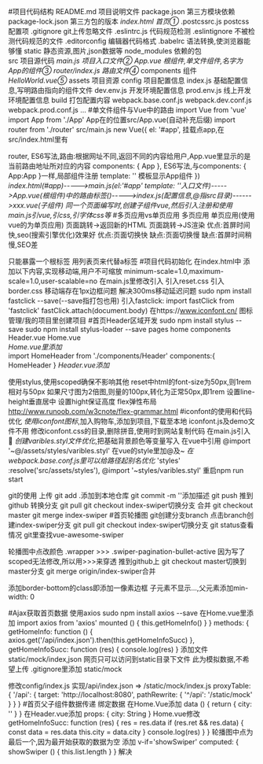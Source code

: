 #项目代码结构
README.md           项目说明文件
package.json        第三方模块依赖
package-lock.json   第三方包的版本
*index.html          首页①*
.postcssrc.js       postcss配置项
.gitignore          git上传忽略文件
.eslintrc.js        代码规范检测
.eslintignore       不被检测代码规范的文件
.editorconfig       编辑器代码格式
.babelrc            语法转换,使浏览器能够懂
static              静态资源,图片,json数据等
node_modules        依赖的包  
src                 项目源代码
    *main.js         项目入口文件②*
    *App.vue         根组件,单文件组件,名字为App的组件③*
    *router/index.js 路由文件④*
    components      组件
        *HelloWorld.vue⑤*
    assets          项目资源
config              项目配置信息
    index.js        基础配置信息,写明路由指向的组件文件
    dev.env.js      开发环境配置信息
    prod.env.js     线上开发环境配置信息
build               打包配置内容
    webpack.base.conf.js
    webpack.dev.conf.js
    webpack.prod.conf.js
    ...
#单文件组件与Vue中的路由
import Vue from 'vue'
import App from './App'     App在的位置src/App.vue(自动补充后缀)
import router from './router'
src/main.js
new Vue({
  el: '#app',               挂载点app,在src/index.html里有 <div id="app"></div>
  router,                   ES6写法,路由:根据网址不同,返回不同的内容给用户,App.vue里<router-view/>显示的是当前路由地址所对应的内容
  components: { App },      ES6写法,与components: { App:App }一样,局部组件注册
  template: '<App/>'        模板显示App组件
})
*index.html(#app)----->main.js(el:'#app' template: '<App/>'入口文件)----->App.vue(根组件)中的路由标签(<router-view/>)----->index.js(配置信息,@指src目录)------>xxx.vue(子组件)*
*同一个页面编写时,创建子组件vue,然后引入注册和使用*
*main.js引vue,引css,引字体css等*
#多页应用vs单页应用
多页应用                                                    单页应用(使用vue的为单页应用)
页面跳转->返回新的HTML                                        页面跳转->JS渲染
优点:首屏时间快,seo(搜索引擎优化)效果好                         优点:页面切换快
缺点:页面切换慢                                              缺点:首屏时间稍慢,SEO差

<template></template>只能暴露一个根标签
用<router-link to='/list'>列表页</router-link>来代替a标签
#项目代码初始化
在index.html中
    添加以下内容,实现移动端,用户不可缩放
    minimum-scale=1.0,maximum-scale=1.0,user-scalable=no
在main.js里修改引入
    引入reset.css
    引入border.css 移动端存在1px边框问题
    解决300ms移动延迟问题
        sudo npm install fastclick --save(--save指打包也用)
        引入fastclick:
            import fastClick from 'fastclick'
            fastClick.attach(document.body)
在https://www.iconfont.cn/ 图标管理/我的项目里创建项目
#首页Header区域开发
sudo npm install stylus --save
sudo npm install stylus-loader --save
pages
    home
        components
            Header.vue
    Home.vue   
*Home.vue里添加*            
import HomeHeader from './components/Header'
components:{
    HomeHeader
}
<home-header></home-header>
*Header.vue添加*
<style lang="stylus" scoped></style>
使用stylus,使用scoped确保不影响其他
reset中html的font-size为50px,则1rem相对与50px
如果尺寸图为2倍图,则量的100px,转化为正常50px,即1rem
设置line-height垂直居中
设置hight保证高度
flex弹性布局
http://www.runoob.com/w3cnote/flex-grammar.html
#iconfont的使用和代码优化
*使用iconfont图标*,加入购物车,添加到项目,下载至本地
iconfont.js及demo文件不用
修改iconfont.css的目录,删除拼音,使用时到网站复制代码
在main.js引入
<span class="iconfont">&#xe624;</span>
*创建varibles.styl文件优化*,把基础背景颜色等变量写入
在vue中引用    @import '~@/assets/styles/varibles.styl' 在vue的style里加@及~
*在webpack.base.conf.js里可以给路径起别名优化*
 'styles' :resolve('src/assets/styles'),
 @import '~styles/varibles.styl'
重启npm run start

git的使用 
        上传
        git add .添加到本地仓库
        git commit -m ''添加描述
        git push   推到github
        转换分支
        git pull
        git checkout index-swiper切换分支
        合并
        git checkout master
        git merge index-swiper
#首页轮播图
git创建分支branch
    点击branch创建index-swiper分支
    git pull
    git checkout index-swiper切换分支
    git status查看情况
git里查找vue-awesome-swiper
<style lang="stylus" scoped>
    .wrapper
        width: 100%
        height: 0
        overflow: hidden
        padding-bottom: 31.25%//宽高比
        .swiper-img
            width: 100%
</style>
轮播图中点改颜色
.wrapper >>> .swiper-pagination-bullet-active
因为写了scoped无法修改,所以用>>>来穿透
推到github上
git checkout master切换到master分支
git merge  origin/index-swiper合并


添加border-bottom的class即添加一像素边框
子元素不显示...,父元素添加min-width: 0

#Ajax获取首页数据
使用axios
sudo npm install axios --save
在Home.vue里添加
import axios from 'axios'
mounted () {
    this.getHomeInfo()
  }
}
methods: {
    getHomeInfo: function () {
        axios.get('/api/index.json').then(this.getHomeInfoSucc)
    },
    getHomeInfoSucc: function (res) {
      console.log(res)
    }
添加文件
static/mock/index,json
网页只可以访问到static目录下文件
此为模拟数据,不希望上传
.gitignore里添加
static/mock

修改config/index.js
实现/api/index.json => /static/mock/index.js
proxyTable: {
        '/api': {
            target: 'http://localhost:8080',
            pathRewrite: {
                '^/api': '/static/mock'
            }
        }
    }
#首页父子组件数据传递
绑定数据
在Home.Vue添加
data () {
    return {
        city: ''
    }
  }
<home-header :city='city'></home-header>
在Header.vue添加
props: {
    city: String
  }
Home.vue修改
getHomeInfoSucc: function (res) {
      res = res.data
      if (res.ret && res.data) {
        const data = res.data
        this.city = data.city
      }
      console.log(res)
    }
  }
轮播图中点为最后一个,因为最开始获取的数据为空
添加
v-if='showSwiper'
computed: {
    showSwiper () {
      this.list.length
    }
  }
解决
